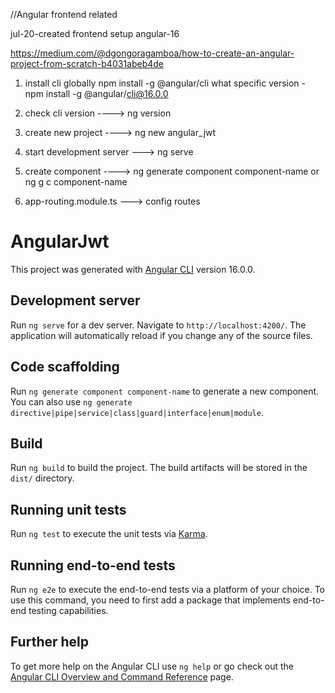 //Angular frontend related

jul-20-created frontend setup angular-16

https://medium.com/@dgongoragamboa/how-to-create-an-angular-project-from-scratch-b4031abeb4de


1. install cli globally
    npm install -g @angular/cli
    what specific version - npm install -g @angular/cli@16.0.0

2. check cli version ----> ng version

3. create new project ----> ng new angular_jwt

4. start development server ---> ng serve

5. create component ----> ng generate component component-name or ng g c component-name

6. app-routing.module.ts ---> config routes















# AngularJwt

This project was generated with [Angular CLI](https://github.com/angular/angular-cli) version 16.0.0.

## Development server

Run `ng serve` for a dev server. Navigate to `http://localhost:4200/`. The application will automatically reload if you change any of the source files.

## Code scaffolding

Run `ng generate component component-name` to generate a new component. You can also use `ng generate directive|pipe|service|class|guard|interface|enum|module`.

## Build

Run `ng build` to build the project. The build artifacts will be stored in the `dist/` directory.

## Running unit tests

Run `ng test` to execute the unit tests via [Karma](https://karma-runner.github.io).

## Running end-to-end tests

Run `ng e2e` to execute the end-to-end tests via a platform of your choice. To use this command, you need to first add a package that implements end-to-end testing capabilities.

## Further help

To get more help on the Angular CLI use `ng help` or go check out the [Angular CLI Overview and Command Reference](https://angular.io/cli) page.
